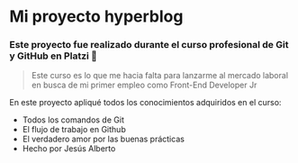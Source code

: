 # Mi proyecto hyperblog 

### Este proyecto fue realizado durante el curso profesional de Git y GitHub en Platzi 💚

>Este curso es lo que me hacia falta para lanzarme al mercado laboral en busca de mi primer empleo como Front-End Developer Jr 

En este proyecto apliqué todos los conocimientos adquiridos en el curso:

- Todos los comandos de Git
- El flujo de trabajo en Github
- El verdadero amor por las buenas prácticas
- Hecho por Jesús Alberto